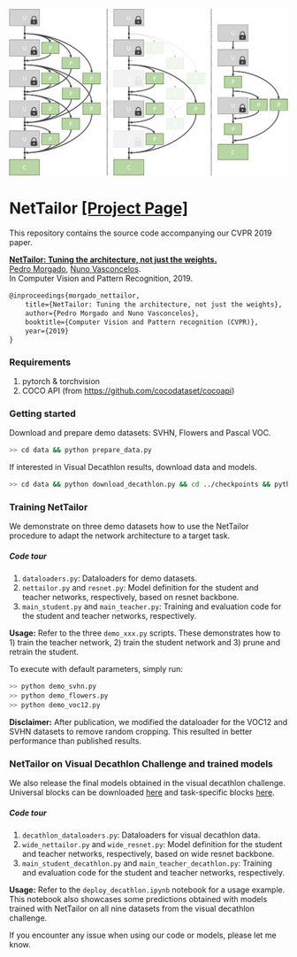 <img src="docs/figs/teaser.png" style="width:600;height:250">

# NetTailor [[Project Page]](https://pedro-morgado.github.io/nettailor/)

This repository contains the source code accompanying our CVPR 2019 paper.

**[NetTailor: Tuning the architecture, not just the weights.](https://arxiv.org)**  
[Pedro Morgado](http://www.svcl.ucsd.edu/~morgado), [Nuno Vasconcelos](http://www.svcl.ucsd.edu/~nuno).  
In Computer Vision and Pattern Recognition, 2019.

```
@inproceedings{morgado_nettailor,
	title={NetTailor: Tuning the architecture, not just the weights},
	author={Pedro Morgado and Nuno Vasconcelos},
	booktitle={Computer Vision and Pattern recognition (CVPR)},
	year={2019}
}
```

### Requirements
1. pytorch & torchvision
2. COCO API (from https://github.com/cocodataset/cocoapi)

###  Getting started
Download and prepare demo datasets: SVHN, Flowers and Pascal VOC.
```bash
>> cd data && python prepare_data.py
```

If interested in Visual Decathlon results, download data and models.
```bash
>> cd data && python download_decathlon.py && cd ../checkpoints && python download_models.py
```

### Training NetTailor
We demonstrate on three demo datasets how to use the NetTailor procedure to adapt the network architecture to a target task.

##### Code tour
1. ``dataloaders.py``: Dataloaders for demo datasets.
1. ``nettailor.py`` and ``resnet.py``: Model definition for the student and teacher networks, respectively, based on resnet backbone.
1. ``main_student.py`` and ``main_teacher.py``: Training and evaluation code for the student and teacher networks, respectively.

**Usage:** Refer to the three ``demo_xxx.py`` scripts. These demonstrates how to 1) train the teacher network, 2) train the student network and 3) prune and retrain the student. 

To execute with default parameters, simply run:
```bash
>> python demo_svhn.py
>> python demo_flowers.py
>> python demo_voc12.py
```

**Disclaimer:** 
After publication, we modified the dataloader for the VOC12 and SVHN datasets to remove random cropping. This resulted in better performance than published results.

### NetTailor on Visual Decathlon Challenge and trained models
We also release the final models obtained in the visual decathlon challenge. Universal blocks can be downloaded [here](http://www.svcl.ucsd.edu/~morgado/nettailor/data/wide_resnet26.pth.tar) and task-specific blocks [here](http://www.svcl.ucsd.edu/~morgado/nettailor/data/decathlon_models.tar.gz).

##### Code tour
1. ``decathlon_dataloaders.py``: Dataloaders for visual decathlon data.
1. ``wide_nettailor.py`` and ``wide_resnet.py``: Model definition for the student and teacher networks, respectively, based on wide resnet backbone.
1. ``main_student_decathlon.py`` and ``main_teacher_decathlon.py``: Training and evaluation code for the student and teacher networks, respectively. 

**Usage:**  Refer to the ``deploy_decathlon.ipynb`` notebook for a usage example. This notebook also showcases some predictions obtained with models trained with NetTailor on all nine datasets from the visual decathlon challenge.

If you encounter any issue when using our code or models, please let me know.